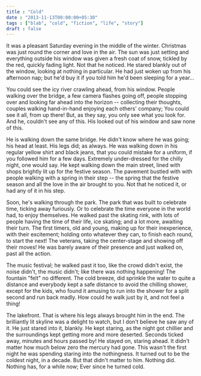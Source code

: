 ```yaml
---
title : "Cold"
date : "2013-11-13T00:00:00+05:30"
tags : ["blab", "cold", "fiction", "life", "story"]
draft : false
---
```


It was a pleasant Saturday evening in the middle of the winter. Christmas was
just round the corner and love in the air. The sun was just setting and
everything outside his window was given a fresh coat of snow, tickled by the
red, quickly fading light. Not that he noticed. He stared blankly out of the
window, looking at nothing in particular. He had just woken up from his
afternoon nap; but he'd buy it if you told him he'd been sleeping for a year...

You could see the icy river crawling ahead, from his window.  People walking
over the bridge, a few camera flashes going off, people stopping over and
looking far ahead into the horizon -- collecting their thoughts, couples
walking hand-in-hand enjoying each others' company; You could see it all, from
up there! But, as they say, you only see what you look for. And he, couldn't
see any of this. His looked out of his window and saw none of this.

He is walking down the same bridge. He didn't know where he was going; his head
at least. His legs did; as always. He was walking down in his regular yellow
shirt and black jeans, that you could mistake for a uniform, if you followed
him for a few days. Extremely under-dressed for the chilly night, one would
say. He kept walking down the main street, lined with shops brightly lit up for
the festive season. The pavement bustled with with people walking with a spring
in their step -- the spring that the festive season and all the love in the air
brought to you. Not that he noticed it, or had any of it in his step.

Soon, he's walking through the park. The park that was built to celebrate time,
ticking away furiously. Or to celebrate the time everyone in the world had, to
enjoy themselves. He walked past the skating rink, with lots of people having
the time of their life, ice skating; and a lot more, awaiting their turn. The
first timers, old and young, making up for their inexperience, with their
excitement; holding onto whatever they can, to finish each round, to start the
next! The veterans, taking the center-stage and showing off their moves!  He
was barely aware of their presence and just walked on, past all the action.

The music festival; he walked past it too, like the crowd didn't exist, the
noise didn't, the music didn't; like there was nothing happening! The fountain
"felt" no different. The cold breeze, did sprinkle the water to quite a
distance and everybody kept a safe distance to avoid the chilling shower,
except for the kids, who found it amusing to run into the shower for a split
second and run back madly. How could he walk just by it, and not feel a thing!

The lakefront. That is where his legs always brought him in the end. The
brilliantly lit skyline was a delight to watch, but I don't believe he saw any
of it. He just stared into it, blankly. He kept staring, as the night got
chillier and the surroundings kept getting more and more deserted. Seconds
ticked away, minutes and hours passed by! He stayed on, staring ahead. It
didn't matter how much below zero the mercury had gone. This wasn't the first
night he was spending staring into the nothingness. It turned out to be the
coldest night, in a decade. But that didn't matter to him. Nothing did. Nothing
has, for a while now; Ever since he turned cold.
